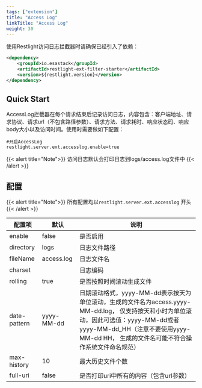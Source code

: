 ```yaml
---
tags: ["extension"]
title: "Access Log"
linkTitle: "Access Log"
weight: 30
---
```


使用Restlight访问日志拦截器时请确保已经引入了依赖：

```xml
<dependency>
	<groupId>io.esastack</groupId>
	<artifactId>restlight-ext-filter-starter</artifactId>
	<version>${restlight.version}</version>
</dependency>
```

## Quick Start

AccessLog拦截器在每个请求结束后记录访问日志，内容包含：客户端地址、请求协议、请求url（不包含路径参数）、请求方法、请求耗时、响应状态码、响应body大小以及访问时间。使用时需要做如下配置：

```properties
#开启AccessLog
restlight.server.ext.accesslog.enable=true
```

{{< alert title="Note">}}
访问日志默认会打印日志到logs/access.log文件中
{{< /alert >}}

## 配置
{{< alert title="Note">}}
所有配置均以`restlight.server.ext.accesslog` 开头
{{< /alert >}}

| 配置项       | 默认       | 说明                                                         |
| ------------ | ---------- | ------------------------------------------------------------ |
| enable       | false      | 是否启用                                                     |
| directory    | logs       | 日志文件路径                                                 |
| fileName     | access.log | 日志文件名                                                   |
| charset      |            | 日志编码                                                     |
| rolling      | true       | 是否按照时间滚动生成文件                                     |
| date-pattern | yyyy-MM-dd | 日期滚动格式，yyyy-MM-dd表示按天为单位滚动，生成的文件名为access.yyyy-MM-dd.log， 仅支持按天和小时为单位滚动，因此可选值：yyyy-MM-dd或者yyyy-MM-dd_HH（注意不要使用yyyy-MM-dd HH， 生成的文件名可能不符合操作系统文件命名规范） |
| max-history  | 10         | 最大历史文件个数                                             |
| full-uri     | false      | 是否打印uri中所有的内容（包含url参数）                       |
